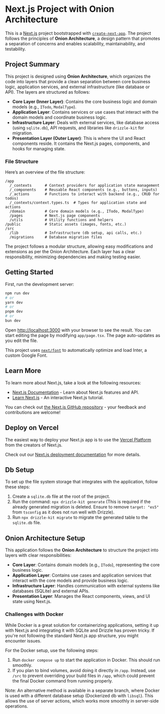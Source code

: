 # Next.js Project with Onion Architecture

This is a [Next.js](https://nextjs.org/) project bootstrapped with [`create-next-app`](https://github.com/vercel/next.js/tree/canary/packages/create-next-app). The project follows the principles of **Onion Architecture**, a design pattern that promotes a separation of concerns and enables scalability, maintainability, and testability.

## Project Summary

This project is designed using **Onion Architecture**, which organizes the code into layers that provide a clean separation between core business logic, application services, and external infrastructure (like database or API). The layers are structured as follows:

- **Core Layer (Inner Layer)**: Contains the core business logic and domain models (e.g., `ITodo`, `ModalType`).
- **Application Layer**: Contains services or use cases that interact with the domain models and coordinate business logic.
- **Infrastructure Layer**: Deals with external services, like database access (using `sqlite.db`), API requests, and libraries like `drizzle-kit` for migration.
- **Presentation Layer (Outer Layer)**: This is where the UI and React components reside. It contains the Next.js pages, components, and hooks for managing state.

### File Structure

Here’s an overview of the file structure:

```
/app
  /_contexts      # Context providers for application state management
  /_components    # Reusable React components (e.g., buttons, inputs)
  /_actions       # Functions to interact with backend (e.g., CRUD for todos)
  /_contexts/context.types.ts  # Types for application state and actions
  /domain         # Core domain models (e.g., ITodo, ModalType)
  /pages          # Next.js page components
  /utils          # Utility functions and helpers
/public           # Static assets (images, fonts, etc.)
/src
  /lib            # Infrastructure (db setup, api calls, etc.)
  /migrations     # Database migration files
```

The project follows a modular structure, allowing easy modifications and extensions as per the Onion Architecture. Each layer has a clear responsibility, minimizing dependencies and making testing easier.

## Getting Started

First, run the development server:

```bash
npm run dev
# or
yarn dev
# or
pnpm dev
# or
bun dev
```

Open [http://localhost:3000](http://localhost:3000) with your browser to see the result. You can start editing the page by modifying `app/page.tsx`. The page auto-updates as you edit the file.

This project uses [`next/font`](https://nextjs.org/docs/basic-features/font-optimization) to automatically optimize and load Inter, a custom Google Font.

## Learn More

To learn more about Next.js, take a look at the following resources:

- [Next.js Documentation](https://nextjs.org/docs) - Learn about Next.js features and API.
- [Learn Next.js](https://nextjs.org/learn) - An interactive Next.js tutorial.

You can check out [the Next.js GitHub repository](https://github.com/vercel/next.js/) - your feedback and contributions are welcome!

## Deploy on Vercel

The easiest way to deploy your Next.js app is to use the [Vercel Platform](https://vercel.com/new?utm_medium=default-template&filter=next.js&utm_source=create-next-app&utm_campaign=create-next-app-readme) from the creators of Next.js.

Check out our [Next.js deployment documentation](https://nextjs.org/docs/deployment) for more details.

## Db Setup

To set up the file system storage that integrates with the application, follow these steps:

1. Create a `sqlite.db` file at the root of the project.
2. Run the command: `npx drizzle-kit generate` (This is required if the already generated migration is deleted. Ensure to remove `target: "es5"` from `tsconfig` as it does not run well with Drizzle).
3. Run `npx drizzle-kit migrate` to migrate the generated table to the `sqlite.db` file.

## Onion Architecture Setup

This application follows the **Onion Architecture** to structure the project into layers with clear responsibilities:

- **Core Layer**: Contains domain models (e.g., `ITodo`), representing the core business logic.
- **Application Layer**: Contains use cases and application services that interact with the core models and provide business logic.
- **Infrastructure Layer**: Handles communication with external systems like databases (SQLite) and external APIs.
- **Presentation Layer**: Manages the React components, views, and UI state using Next.js.

### Challenges with Docker

While Docker is a great solution for containerizing applications, setting it up with Next.js and integrating it with SQLite and Drizzle has proven tricky. If you're not following the standard Next.js app structure, you might encounter issues.

For the Docker setup, use the following steps:

1. Run `docker compose up` to start the application in Docker. This should run smoothly.
2. If you plan to bind volumes, avoid doing it directly in `/app`. Instead, use `/src` to prevent overriding your build files in `/app`, which could prevent the final Docker command from running properly.

Note: An alternative method is available in a separate branch, where Docker is used with a different database setup (Dockerized db with `libsql`). This allows the use of server actions, which works more smoothly in server-side operations.
